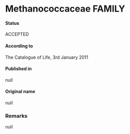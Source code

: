 # Methanococcaceae FAMILY

#### Status
ACCEPTED

#### According to
The Catalogue of Life, 3rd January 2011

#### Published in
null

#### Original name
null

### Remarks
null